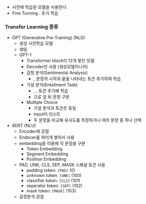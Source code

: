 - 사전에 학습된 모델을 사용한다.
- Fine Tunning : 추가 학습

### Transfer Learning 종류

- GPT (Generative Pre-Training) (NLG)
    - 생성 사전학습 모델
    - 채팅
    - GPT-1
        - Transformer block이 12개 쌓인 모델
        - Decoder만 사용 (생성모델이니까)
        - 감정 분석(Sentimental Analysis)
            - <Start>, <Extract> 문장의 시작과 끝을 나타내는 토큰 추가하여 학습
        - 가설 분석(Entailment Task)
            - <Start>, <Delim>, <Extract> 토큰 추가해 학습
            - <Delim>으로 앞 뒤 문장 구분
        - Multiple Choice
            - 가설 분석과 토큰은 동일
            - input이 리스트
            - 두 문장을 비교해 유사도를 측정하거나 여러 문장 중 하나 선택
- BERT (NLU)
    - Encoder에 강점
    - Endocer를 여러개 쌓아서 사용
    - embedding을 이용해 각 문장을 구분
        - Token Embedding
        - Segment Embedding
        - Position Embedding
    - PAD, UNK, CLS, SEP, MASK 스페셜 토큰 사용
        - padding token: `[PAD]` (0)
        - unknown token: `[UNK]` (100)
        - classifier token: `[CLS]` (101)
        - seperator token: `[SEP]` (102)
        - mask token: `[MASK]` (103)
    - 감정분석 강점
